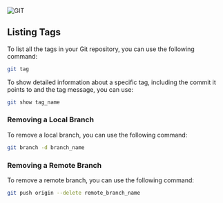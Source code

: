 ![GIT](https://git-scm.com/images/logos/downloads/Git-Logo-White.png)


## Listing Tags

To list all the tags in your Git repository, you can use the following command:

```bash
git tag
```

To show detailed information about a specific tag, including the commit it points to and the tag message, you can use:
```bash
git show tag_name
```
### Removing a Local Branch

To remove a local branch, you can use the following command:

```bash
git branch -d branch_name
```

### Removing a Remote Branch
To remove a remote branch, you can use the following command:

```bash
git push origin --delete remote_branch_name
```
